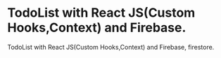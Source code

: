 # TodoList with React JS(Custom Hooks,Context) and Firebase.
 
 TodoList with React JS(Custom Hooks,Context) and Firebase, firestore.
 
 
 
 
 
  
    
     
 
